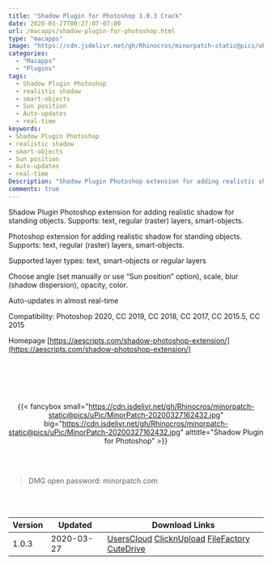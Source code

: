```yaml
---
title: "Shadow Plugin for Photoshop 1.0.3 Crack"
date: 2020-03-27T00:27:07-07:00
url: /macapps/shadow-plugin-for-photoshop.html
type: "macapps"
image: "https://cdn.jsdelivr.net/gh/Rhinocros/minorpatch-static@pics/uPic/l4YQgd.png"
categories:
  - "Macapps"
  - "Plugins"
tags:
  - Shadow Plugin Photoshop
  - realistic shadow
  - smart-objects
  - Sun position
  - Auto-updates
  - real-time
keywords:
- Shadow Plugin Photoshop
- realistic shadow
- smart-objects
- Sun position
- Auto-updates
- real-time
Description: "Shadow Plugin Photoshop extension for adding realistic shadow for standing objects. Supports: text, regular (raster) layers, smart-objects"
comments: true
---
```


Shadow Plugin Photoshop extension for adding realistic shadow for standing objects. Supports: text, regular (raster) layers, smart-objects.

Photoshop extension for adding realistic shadow for standing objects. Supports: text, regular (raster) layers, smart-objects.

Supported layer types: text, smart-objects or regular layers

Choose angle (set manually or use “Sun position” option), scale, blur (shadow dispersion), opacity, color.

Auto-updates in almost real-time

Compatibility: Photoshop 2020, CC 2019, CC 2018, CC 2017, CC 2015.5, CC 2015

Homepage [https://aescripts.com/shadow-photoshop-extension/](https://aescripts.com/shadow-photoshop-extension/)

<br/>
<br/>
<script async src="https://pagead2.googlesyndication.com/pagead/js/adsbygoogle.js"></script>
<ins class="adsbygoogle"
     style="display:block; text-align:center;"
     data-ad-layout="in-article"
     data-ad-format="fluid"
     data-ad-client="ca-pub-8746275014476192"
     data-ad-slot="5144997159"></ins>
<script>
     (adsbygoogle = window.adsbygoogle || []).push({});
</script>
<br/>
<br/>


<center>

{{< fancybox small="https://cdn.jsdelivr.net/gh/Rhinocros/minorpatch-static@pics/uPic/MinorPatch-20200327162432.jpg" big="https://cdn.jsdelivr.net/gh/Rhinocros/minorpatch-static@pics/uPic/MinorPatch-20200327162432.jpg" alttitle="Shadow Plugin for Photoshop" >}}

</center>

<br/>
<br/>


> DMG open password: minorpatch.com

<br/>

<br/>
<div id="history_version" class="history_version">

| Version | Updated | Download Links |
| ---- | ---- | ---- |
| 1.0.3 | 2020-03-27 | [UsersCloud](https://ouo.io/OAQumZ)   [ClicknUpload](https://ouo.io/pw8SX1)   [FileFactory](https://ouo.io/6T56Z0)   [CuteDrive](https://ouo.io/edTh1f) |

</div>
